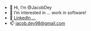 - 👋 Hi, I’m @JacobDey
- 👀 I’m interested in ...
  work in software!
- 🔗 [LinkedIn ...](https://www.linkedin.com/in/jacob-dey-937773a8/)
- 📫 jacob.dey98@gmail.com
